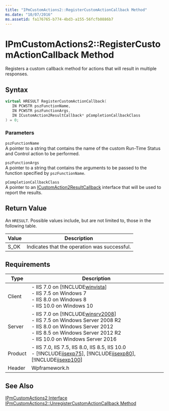 ```yaml
---
title: "IPmCustomActions2::RegisterCustomActionCallback Method"
ms.date: "10/07/2016"
ms.assetid: fa176765-b774-4bd3-a155-56fcfb0886b7
---
```

# IPmCustomActions2::RegisterCustomActionCallback Method
Registers a custom callback method for actions that will result in multiple responses.  
  
## Syntax  
  
```cpp  
virtual HRESULT RegisterCustomActionCallback(  
   IN PCWSTR pszFunctionName,  
   IN PCWSTR pszFunctionArgs,  
   IN ICustomAction2ResultCallback* pCompletionCallbackClass  
) = 0;  
```  
  
### Parameters  
 `pszFunctionName`  
 A pointer to a string that contains the name of the custom Run-Time Status and Control action to be performed.  
  
 `pszFunctionArgs`  
 A pointer to a string that contains the arguments to be passed to the function specified by `pszFunctionName`.  
  
 `pCompletionCallbackClass`  
 A pointer to an [ICustomAction2ResultCallback](../../web-development-reference/native-code-api-reference/icustomaction2resultcallback-interface.md) interface that will be used to report the results.  
  
## Return Value  
 An `HRESULT`. Possible values include, but are not limited to, those in the following table.  
  
|Value|Description|  
|-----------|-----------------|  
|S_OK|Indicates that the operation was successful.|  
  
## Requirements  
  
|Type|Description|  
|----------|-----------------|  
|Client|-   IIS 7.0 on [!INCLUDE[winvista](../../wmi-provider/includes/winvista-md.md)]<br />-   IIS 7.5 on Windows 7<br />-   IIS 8.0 on Windows 8<br />-   IIS 10.0 on Windows 10|  
|Server|-   IIS 7.0 on [!INCLUDE[winsrv2008](../../wmi-provider/includes/winsrv2008-md.md)]<br />-   IIS 7.5 on Windows Server 2008 R2<br />-   IIS 8.0 on Windows Server 2012<br />-   IIS 8.5 on Windows Server 2012 R2<br />-   IIS 10.0 on Windows Server 2016|  
|Product|-   IIS 7.0, IIS 7.5, IIS 8.0, IIS 8.5, IIS 10.0<br />-   [!INCLUDE[iisexp75](../../web-development-reference/native-code-api-reference/includes/iisexp75-md.md)], [!INCLUDE[iisexp80](../../web-development-reference/native-code-api-reference/includes/iisexp80-md.md)], [!INCLUDE[iisexp100](../../web-development-reference/native-code-api-reference/includes/iisexp100-md.md)]|  
|Header|Wpframework.h|  
  
## See Also  
 [IPmCustomActions2 Interface](../../web-development-reference/native-code-api-reference/ipmcustomactions2-interface.md)
 [IPmCustomActions2::UnregisterCustomActionCallback Method](../../web-development-reference/native-code-api-reference/ipmcustomactions2-unregistercustomactioncallback-method.md)
